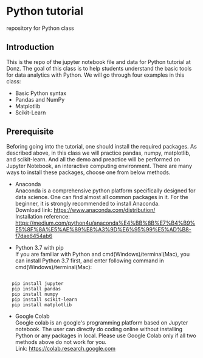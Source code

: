 # Python tutorial
repository for Python class

Introduction
------------
This is the repo of the jupyter notebook file and data for Python tutorial at Donz. The goal of this class
is to help students understand the basic tools for data analytics with Python. We will go through four examples in this class:
+ Basic Python syntax
+ Pandas and NumPy
+ Matplotlib
+ Scikit-Learn

Prerequisite
------------
Beforing going into the tutorial, one should install the required packages. As described above, in this class we will practice pandas, numpy, matplotlib, and scikit-learn. And all the demo and preactice will be performed on Jupyter Notebook, an interactive computing environment. There are many ways to install these packages, choose one from below methods.

+ Anaconda <br/>
Anaconda is a comprehensive python platform specifically designed for data science. One can find almost all common packages in it.
For the beginner, it is strongly recommended to install Anaconda. <br/>
Download link: https://www.anaconda.com/distribution/ <br/>
Installation reference: https://medium.com/python4u/anaconda%E4%BB%8B%E7%B4%B9%E5%8F%8A%E5%AE%89%E8%A3%9D%E6%95%99%E5%AD%B8-f7dae6454ab6 <br />

+ Python 3.7 with pip <br/>
If you are familiar with Python and cmd(Windows)/terminal(Mac), you can install Python 3.7 first, and enter following command in cmd(Windows)/terminal(Mac):
<pre><code>
  pip install jupyter
  pip install pandas
  pip install numpy
  pip install scikit-learn
  pip install matplotlib</code></pre>

+ Google Colab <br/>
Google colab is an google's programming platform based on Jupyter notebook. The user can directly do coding online without installing Python or any packages in local. Please use Google Colab only if all two methods above do not work for you.<br/>
Link: https://colab.research.google.com
